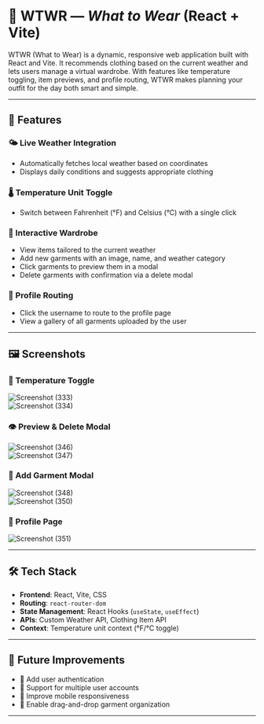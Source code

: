 # 👗 WTWR — *What to Wear* (React + Vite)

WTWR (What to Wear) is a dynamic, responsive web application built with React and Vite. It recommends clothing based on the current weather and lets users manage a virtual wardrobe. With features like temperature toggling, item previews, and profile routing, WTWR makes planning your outfit for the day both smart and simple.

---

## 🌟 Features

### 🌤 Live Weather Integration
- Automatically fetches local weather based on coordinates
- Displays daily conditions and suggests appropriate clothing

### 🌡 Temperature Unit Toggle
- Switch between Fahrenheit (°F) and Celsius (°C) with a single click

### 👕 Interactive Wardrobe
- View items tailored to the current weather
- Add new garments with an image, name, and weather category
- Click garments to preview them in a modal
- Delete garments with confirmation via a delete modal

### 👤 Profile Routing
- Click the username to route to the profile page
- View a gallery of all garments uploaded by the user

---

## 🖼 Screenshots

### 🔁 Temperature Toggle  
![Screenshot (333)](https://github.com/user-attachments/assets/b782cb43-f173-4f7e-8e49-4a765c426ea3)  
![Screenshot (334)](https://github.com/user-attachments/assets/28549761-d22a-46bf-9bce-a66429dd23bc)

### 👁️ Preview & Delete Modal  
![Screenshot (346)](https://github.com/user-attachments/assets/0fb28d8c-0ae7-4212-a47a-f8adb2b2f1f4)  
![Screenshot (347)](https://github.com/user-attachments/assets/2b2a86ce-ccf8-40f4-b03b-94a62ddb4c0a)

### 👕 Add Garment Modal  
![Screenshot (348)](https://github.com/user-attachments/assets/0f9abf28-2796-4530-9c0e-624cdef6a1a9)  
![Screenshot (350)](https://github.com/user-attachments/assets/adffa3be-9bc4-4e60-9d7c-770b22cde7ce)

### 👤 Profile Page  
![Screenshot (351)](https://github.com/user-attachments/assets/fe7609d2-311a-43a9-8fe4-179099c9b7d5)

---

## 🛠 Tech Stack

- **Frontend**: React, Vite, CSS
- **Routing**: `react-router-dom`
- **State Management**: React Hooks (`useState`, `useEffect`)
- **APIs**: Custom Weather API, Clothing Item API
- **Context**: Temperature unit context (°F/°C toggle)

---

## 📌 Future Improvements

- 🔐 Add user authentication
- 👥 Support for multiple user accounts
- 📱 Improve mobile responsiveness
- 🎯 Enable drag-and-drop garment organization

---


